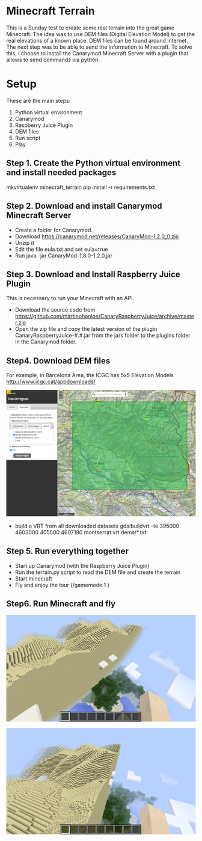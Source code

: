 # Minecraft Terrain
This is a Sunday test to create some real terrain into the great game Minecraft.
The idea was to use DEM files (Digital Elevation Model) to get the real elevations of a known place. DEM files can be found around internet.
The next step was to be able to send the information to Minecraft. To solve this, I choose to install the Canarymod Minecraft Server with a plugin that allows to send commands via python.


# Setup
These are the main steps:
1. Python virtual environment
2. Canarymod
3. Raspberry Juice Plugin
4. DEM files
5. Run script
6. Play

## Step 1. Create the Python virtual environment and install needed packages
mkvirtualenv minecraft_terrain
pip install -r requirements.txt

## Step 2. Download and install Canarymod Minecraft Server
- Create a folder for Canarymod.
- Download https://canarymod.net/releases/CanaryMod-1.2.0_0.zip
- Unzip it
- Edit the file eula.txt and set eula=true
- Run java -jar CanaryMod-1.8.0-1.2.0.jar

## Step 3. Download and Install Raspberry Juice Plugin
This is necessary to run your Minecraft with an API.
- Download the source code from https://github.com/martinohanlon/CanaryRaspberryJuice/archive/master.zip
- Open the zip file and copy the latest version of the plugin CanaryRaspberryJuice-#.#.jar from the jars folder to the  plugins folder in the Canarymod folder.

## Step4. Download DEM files
For example, in Barcelona Area, the ICGC has 5x5 Elevation Models
http://www.icgc.cat/appdownloads/

![alt dem_selector](https://raw.githubusercontent.com/mpuig/minecraft_terrain/master/screenshots/dem_selector.png)

- build a VRT from all downloaded datasets
gdalbuildvrt -te 395000 4603000 405500 4607180 montserrat.vrt dems/*.txt


## Step 5. Run everything together
- Start up Canarymod (with the Raspberry Juice Plugin)
- Run the terrain.py script to read the DEM file and create the terrain
- Start minecraft
- Fly and enjoy the tour (/gamemode 1 <username>)

## Step6. Run Minecraft and fly

![alt flying](https://raw.githubusercontent.com/mpuig/minecraft_terrain/master/screenshots/flying1.png)

![alt flying](https://raw.githubusercontent.com/mpuig/minecraft_terrain/master/screenshots/flying2.png)
